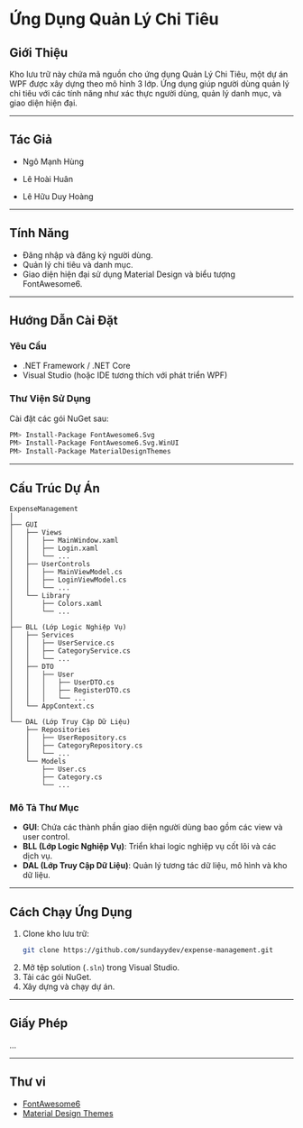 # Ứng Dụng Quản Lý Chi Tiêu

## Giới Thiệu
Kho lưu trữ này chứa mã nguồn cho ứng dụng Quản Lý Chi Tiêu, một dự án WPF được xây dựng theo mô hình 3 lớp. Ứng dụng giúp người dùng quản lý chi tiêu với các tính năng như xác thực người dùng, quản lý danh mục, và giao diện hiện đại.

---

## Tác Giả

- Ngô Mạnh Hùng

- Lê Hoài Huân

- Lê Hữu Duy Hoàng

---

## Tính Năng
- Đăng nhập và đăng ký người dùng.
- Quản lý chi tiêu và danh mục.
- Giao diện hiện đại sử dụng Material Design và biểu tượng FontAwesome6.

---

## Hướng Dẫn Cài Đặt
### Yêu Cầu
- .NET Framework / .NET Core
- Visual Studio (hoặc IDE tương thích với phát triển WPF)

### Thư Viện Sử Dụng
Cài đặt các gói NuGet sau:
```sh
PM> Install-Package FontAwesome6.Svg
PM> Install-Package FontAwesome6.Svg.WinUI
PM> Install-Package MaterialDesignThemes
```

---

## Cấu Trúc Dự Án
```plaintext
ExpenseManagement
│
├── GUI
│   ├── Views
│   │   ├── MainWindow.xaml
│   │   ├── Login.xaml
│   │   └── ...
│   ├── UserControls
│   │   ├── MainViewModel.cs
│   │   ├── LoginViewModel.cs
│   │   └── ...
│   └── Library
│       ├── Colors.xaml
│       └── ...
│
├── BLL (Lớp Logic Nghiệp Vụ)
│   ├── Services
│   │   ├── UserService.cs
│   │   ├── CategoryService.cs
│   │   └── ...
│   ├── DTO
│   │   ├── User
│   │   │   ├── UserDTO.cs
│   │   │   ├── RegisterDTO.cs
│   │   │   └── ...
│   └── AppContext.cs
│
└── DAL (Lớp Truy Cập Dữ Liệu)
    ├── Repositories
    │   ├── UserRepository.cs
    │   ├── CategoryRepository.cs
    │   └── ...
    └── Models
        ├── User.cs
        ├── Category.cs
        └── ...
```
### Mô Tả Thư Mục
- **GUI**: Chứa các thành phần giao diện người dùng bao gồm các view và user control.
- **BLL (Lớp Logic Nghiệp Vụ)**: Triển khai logic nghiệp vụ cốt lõi và các dịch vụ.
- **DAL (Lớp Truy Cập Dữ Liệu)**: Quản lý tương tác dữ liệu, mô hình và kho dữ liệu.

---

## Cách Chạy Ứng Dụng
1. Clone kho lưu trữ:
   ```sh
   git clone https://github.com/sundayydev/expense-management.git
   ```
2. Mở tệp solution (`.sln`) trong Visual Studio.
3. Tải các gói NuGet.
4. Xây dựng và chạy dự án.

---

## Giấy Phép
...

---

## Thư vi
- [FontAwesome6](https://github.com/MartinTopfstedt/FontAwesome6)
- [Material Design Themes](https://github.com/MaterialDesignInXAML/MaterialDesignInXamlToolkit)

